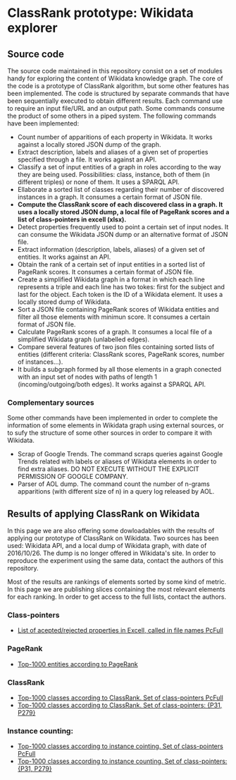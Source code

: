 # ClassRank prototype: Wikidata explorer

## Source code
The source code maintained in this repository consist on a set of modules handy for exploring the content of Wikidata knowledge graph. The core of the code is a prototype of ClassRank algorithm, but some other features has been implemented. The code is structured by separate commands that have been sequentially executed to obtain different results. Each command use to require an input file/URL and  an output path. Some commands consume the product of some others in a piped system. The following commands have been implemented:


- Count number of apparitions of each property in Wikidata. It works against a locally stored JSON dump of the graph.
- Extract description, labels and aliases of a given set of properties specified through a file. It works against an API.
- Classify a set of input entities of a graph in roles according to the way they are being used. Possibilities: class, instance, both of them (in different triples) or none of them. It uses a SPARQL API.
- Ellaborate a sorted list of classes regarding their number of discovered instances in a graph. It consumes a certain format of JSON file.
- **Compute the ClassRank score of each discovered class in a graph. It uses a locally stored JSON dump, a local file of PageRank scores and a list of class-pointers in excell (xlsx).**
- Detect properties frequently used to point a certain set of input nodes. It can consume the Wikidata JSON dump or an alternative format of JSON file.
- Extract information (description, labels, aliases) of a given set of entities. It works against an API.
- Obtain the rank of a certain set of input entities in a sorted list of PageRank scores. It consumes a certain format of JSON file.
- Create a simplified Wikidata graph in a format in which each line represents a triple and each line has two tokes: first for the subject and last for the object. Each token is the ID of a Wikidata element. It uses a locally stored dump of Wikidata.
- Sort a JSON file containing PageRank scores of Wikidata entities and filter all those elements with minimun score. It consumes a certain format of JSON file.
- Calculate PageRank scores of a graph. It consumes a local file of a simplified Wikidata graph (unlabelled edges).
- Compare several features of two json files containing sorted lists of entities (different criteria: ClassRank scores, PageRank scores, number of instances...).
- It builds a subgraph formed by all those elements in a graph conected with an input set of nodes with paths of length 1 (incoming/outgoing/both edges). It works against a SPARQL API.

### Complementary sources
Some other commands have been implemented in order to complete the information of some elements in Wikidata graph using external sources, or to sufy the structure of some other sources in order to compare it with Wikidata.


- Scrap of Google Trends. The command scraps queries against Google Trends related with labels or aliases of Wikidata elements in order to find extra aliases. DO NOT EXECUTE WITHOUT THE EXPLICIT PERMISSION OF GOOGLE COMPANY.
- Parser of AOL dump. The command count the number of n-grams apparitions (with different size of n) in a query log released by AOL.


## Results of applying ClassRank on Wikidata
In this page we are also offering some dowloadables with the results of applying our prototype of ClassRank on Wikidata. Two sources has been used: Wikidata API, and a local dump of Wikidata graph, with date of 2016/10/26. The dump is no longer offered in Wikidata's site. In order to reproduce the experiment using the same data, contact the authors of this repository.

Most of the results are rankings of elements sorted by some kind of metric. In this page we are publishing slices containing the most relevant elements for each ranking. In order to get access to the full lists, contact the authors.

### Class-pointers
* [List of acepted/rejected properties in Excell, called in file names PcFull](https://github.com/DaniFdezAlvarez/wikidataExplorer/raw/master/results/acepted_and_rejected_class_pointers.xlsx)

### PageRank
* [Top-1000 entities according to PageRank](https://raw.githubusercontent.com/DaniFdezAlvarez/wikidataExplorer/master/results/pagerank_summary_top1000.json)

### ClassRank
* [Top-1000 classes according to ClassRank. Set of class-pointers PcFull](https://raw.githubusercontent.com/DaniFdezAlvarez/wikidataExplorer/master/results/classrank_summary_PcFull_top1000.json)
* [Top-1000 classes according to ClassRank. Set of class-pointers: {P31, P279}](https://raw.githubusercontent.com/DaniFdezAlvarez/wikidataExplorer/master/results/classrank_summary_Pc2_top1000.json)

### Instance counting:
* [Top-1000 classes according to instance cointing. Set of class-pointers PcFull](https://raw.githubusercontent.com/DaniFdezAlvarez/wikidataExplorer/master/results/instance_counts_summary_PcFULL_top1000.json)
* [Top-1000 classes according to instance counting. Set of class-pointers: {P31, P279}](https://raw.githubusercontent.com/DaniFdezAlvarez/wikidataExplorer/master/results/instance_counts_summary_Pc2_top1000.json) 
